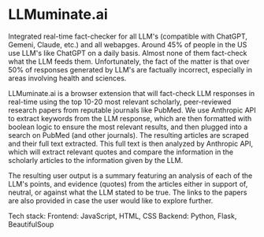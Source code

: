 # LLMuminate.ai

Integrated real-time fact-checker for all LLM's (compatible with ChatGPT, Gemeni, Claude, etc.) and all webapges. Around 45% of people in the US use LLM's like ChatGPT on a daily basis. Almost none of them fact-check what the LLM feeds them. Unfortunately, the fact of the matter is that over 50% of responses generated by LLM's are factually incorrect, especially in areas involving health and sciences. 

LLMuminate.ai is a browser extension that will fact-check LLM responses in real-time using the top 10-20 most relevant scholarly, peer-reviewed research papers from reputable journals like PubMed. We use Anthropic API to extract keywords from the LLM response, which are then formatted with boolean logic to ensure the most relevant results, and then plugged into a search on PubMed (and other journals). The resulting articles are scraped and their full text extracted. This full text is then analyzed by Anthropic API, which will extract relevant quotes and compare the information in the scholarly articles to the information given by the LLM. 

The resulting user output is a summary featuring an analysis of each of the LLM's points, and evidence (quotes) from the articles either in support of, neutral, or against what the LLM stated to be true. The links to the papers are also provided in case the user would like to explore further. 

Tech stack: 
Frontend: JavaScript, HTML, CSS
Backend: Python, Flask, BeautifulSoup
